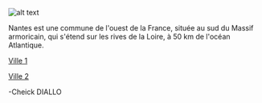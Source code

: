


![alt text](https://www.tourismebretagne.com/app/uploads/crt-bretagne/2018/11/1-nantes-ross-helen-1920x960-crop-1542298929.jpg)

Nantes est une commune de l'ouest de la France, située au sud du Massif armoricain, qui s'étend sur les rives de la Loire, à 50 km de l'océan Atlantique.

[Ville 1](https://github.com/indiaye18/TP2_Lab/blob/main/jeu-heros-Labyrinthe-Tour-Monde/Villabe.md)

[Ville 2](https://github.com/indiaye18/TP2_Lab/blob/main/jeu-heros-Labyrinthe-Tour-Monde/Game_Over.md)

 -Cheick DIALLO

